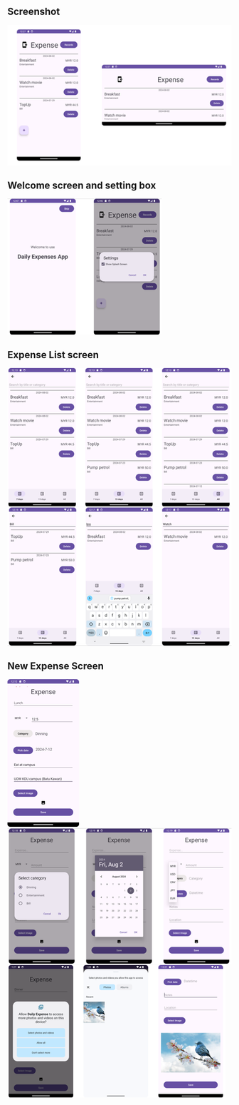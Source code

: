 
## Screenshot
![](screenshots/pic1.png) <br />

## Welcome screen and setting box
![](screenshots/pic2.png)<br />

## Expense List screen
![](screenshots/pic3.png)<br />
![](screenshots/pic4.png)<br />

## New Expense Screen
![](screenshots/pic5.png)<br />
![](screenshots/pic6.png)<br />
![](screenshots/pic7.png)<br />
